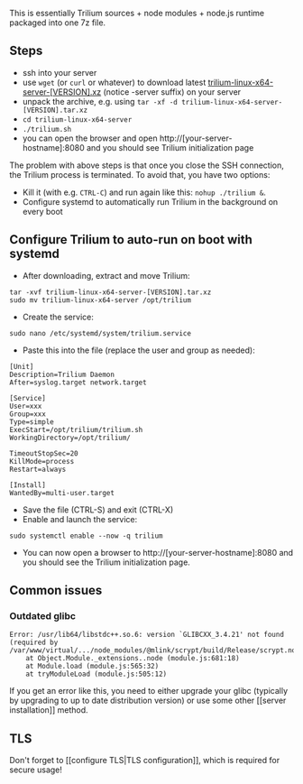 This is essentially Trilium sources + node modules + node.js runtime packaged into one 7z file.

## Steps

* ssh into your server
* use `wget` (or `curl` or whatever) to download latest [
trilium-linux-x64-server-[VERSION].xz](https://github.com/zadam/trilium/releases/latest) (notice -server suffix) on your server
* unpack the archive, e.g. using `tar -xf -d trilium-linux-x64-server-[VERSION].tar.xz`
* `cd trilium-linux-x64-server`
* `./trilium.sh`
* you can open the browser and open http://[your-server-hostname]:8080 and you should see Trilium initialization page

The problem with above steps is that once you close the SSH connection, the Trilium process is terminated. To avoid that, you have two options:
* Kill it (with e.g. `CTRL-C`) and run again like this: `nohup ./trilium &`.  
* Configure systemd to automatically run Trilium in the background on every boot

## Configure Trilium to auto-run on boot with systemd
* After downloading, extract and move Trilium:

```
tar -xvf trilium-linux-x64-server-[VERSION].tar.xz
sudo mv trilium-linux-x64-server /opt/trilium
```
* Create the service:
```
sudo nano /etc/systemd/system/trilium.service
```
* Paste this into the file (replace the user and group as needed):
```
[Unit]
Description=Trilium Daemon
After=syslog.target network.target

[Service]
User=xxx
Group=xxx
Type=simple
ExecStart=/opt/trilium/trilium.sh
WorkingDirectory=/opt/trilium/

TimeoutStopSec=20
KillMode=process
Restart=always

[Install]
WantedBy=multi-user.target
```
* Save the file (CTRL-S) and exit (CTRL-X)
* Enable and launch the service:
```
sudo systemctl enable --now -q trilium
```
* You can now open a browser to http://[your-server-hostname]:8080 and you should see the Trilium initialization page.

## Common issues

### Outdated glibc

```
Error: /usr/lib64/libstdc++.so.6: version `GLIBCXX_3.4.21' not found (required by /var/www/virtual/.../node_modules/@mlink/scrypt/build/Release/scrypt.node)
    at Object.Module._extensions..node (module.js:681:18)
    at Module.load (module.js:565:32)
    at tryModuleLoad (module.js:505:12)
```

If you get an error like this, you need to either upgrade your glibc (typically by upgrading to up to date distribution version) or use some other [[server installation]] method.

## TLS

Don't forget to [[configure TLS|TLS configuration]], which is required for secure usage!
